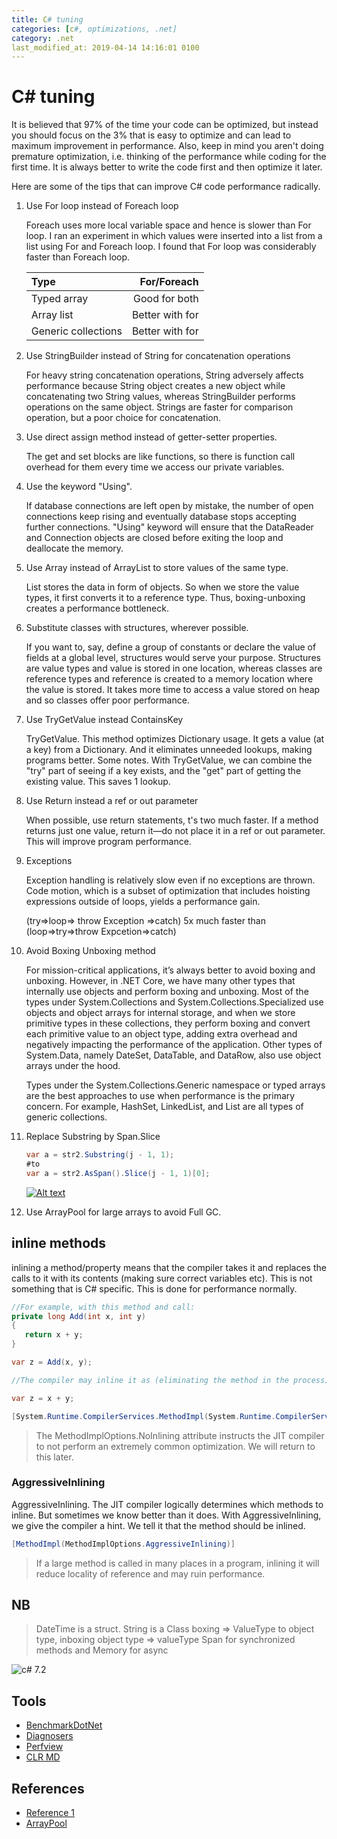 ```yaml
---
title: C# tuning
categories: [c#, optimizations, .net]
category: .net
last_modified_at: 2019-04-14 14:16:01 0100
---
```


# C# tuning

It is believed that 97% of the time your code can be optimized, but instead you should focus on the 3% that is easy to optimize and can lead to maximum improvement in performance. Also, keep in mind you aren't doing premature optimization, i.e. thinking of the performance while coding for the first time. It is always better to write the code first and then optimize it later.

Here are some of the tips that can improve C# code performance radically.

1. Use For loop instead of Foreach loop

   Foreach uses more local variable space and hence is slower than For loop. I ran an experiment in which values were inserted  into a list from a list using For and Foreach loop. I found that For loop was considerably faster than Foreach loop.

   |Type                |For/Foreach      |
   |:-------------------|----------------:|
   |Typed array         |Good for both    |
   |Array list          |Better with for  |
   |Generic collections |Better with for  |

2. Use StringBuilder instead of String for concatenation operations

   For heavy string concatenation operations, String adversely affects performance because String object creates a new object while concatenating two String values, whereas StringBuilder performs operations on the same object. Strings are faster for comparison operation, but a poor choice for concatenation.

3. Use direct assign method instead of getter-setter properties.

   The get and set blocks are like functions, so there is function call overhead for them every time we access our private variables.

4. Use the keyword "Using".

   If database connections are left open by mistake, the number of open connections keep rising and eventually database stops accepting further connections. "Using" keyword will ensure that the DataReader and Connection objects are closed before exiting the loop and deallocate the memory.

5. Use Array instead of ArrayList to store values of the same type.

   List stores the data in form of objects. So when we store the value types, it first converts it to a reference type. Thus, boxing-unboxing creates a performance bottleneck.

6. Substitute classes with structures, wherever possible.

   If you want to, say, define a group of constants or declare the value of fields at a global level, structures would serve your purpose. Structures are value types and value is stored in one location, whereas classes are reference types and reference is created to a memory location where the value is stored. It takes more time to access a value stored on heap and so classes offer poor performance.

7. Use TryGetValue instead ContainsKey

   TryGetValue. This method optimizes Dictionary usage. It gets a value (at a key) from a Dictionary. And it eliminates unneeded lookups, making programs better.
   Some notes. With TryGetValue, we can combine the "try" part of seeing if a key exists, and the "get" part of getting the existing value. This saves 1 lookup.

8. Use Return instead a ref or out parameter

   When possible, use return statements, t's two much faster. If a method returns just one value, return it—do not place it in a ref or out parameter. This will improve program performance.

9. Exceptions

   Exception handling is relatively slow even if no exceptions are thrown. Code motion, which is a subset of optimization that includes hoisting expressions outside of loops, yields a performance gain.

   (try=>loop=> throw Exception =>catch) 5x much faster than (loop=>try=>throw Expcetion=>catch)

10. Avoid Boxing Unboxing method

    For mission-critical applications, it’s always better to avoid boxing and unboxing. However, in .NET Core, we have many other types that internally use objects and perform boxing and unboxing. Most of the types under System.Collections and System.Collections.Specialized use objects and object arrays for internal storage, and when we store primitive types in these collections, they perform boxing and convert each primitive value to an object type, adding extra overhead and negatively impacting the performance of the application. Other types of System.Data, namely DateSet, DataTable, and DataRow, also use object arrays under the hood.

    Types under the System.Collections.Generic namespace or typed arrays are the best approaches to use when performance is the primary concern. For example, HashSet, LinkedList, and List are all types of generic collections.

11. Replace Substring by Span.Slice

    ```csharp
    var a = str2.Substring(j - 1, 1);
    #to
    var a = str2.AsSpan().Slice(j - 1, 1)[0];
    ```

    [![Alt text](https://img.youtube.com/vi/VID/0.jpg)](https://channel9.msdn.com/Events/Connect/2017/T125)

12. Use ArrayPool<T> for large arrays to avoid Full GC.

## inline methods

inlining a method/property means that the compiler takes it and replaces the calls to it with its contents (making sure correct variables etc). This is not something that is C# specific.
This is done for performance normally.

```csharp
//For example, with this method and call:
private long Add(int x, int y)
{
   return x + y;
}

var z = Add(x, y);

//The compiler may inline it as (eliminating the method in the process):

var z = x + y;
```

```csharp
[System.Runtime.CompilerServices.MethodImpl(System.Runtime.CompilerServices.MethodImplOptions.NoInlining)]
```

>The MethodImplOptions.NoInlining attribute instructs the JIT compiler to not perform an extremely common optimization. We will return to this later.

### AggressiveInlining

AggressiveInlining. The JIT compiler logically determines which methods to inline. But sometimes we know better than it does. With AggressiveInlining, we give the compiler a hint. We tell it that the method should be inlined.

```csharp
[MethodImpl(MethodImplOptions.AggressiveInlining)]
```

>If a large method is called in many places in a program, inlining it will reduce locality of reference and may ruin performance.

## NB

> DateTime is a struct.
> String is a Class
> boxing => ValueType to object type, inboxing object type => valueType
> Span<T> for synchronized methods and Memory<T> for async

![c# 7.2](https://i.imgur.com/yXN3PE1.png "c#7.2 optimizations")

## Tools

* [BenchmarkDotNet](https://github.com/dotnet/BenchmarkDotNet)
* [Diagnosers](https://benchmarkdotnet.org/articles/configs/diagnosers.html)
* [Perfview](https://github.com/Microsoft/perfview)
* [CLR MD](https://github.com/microsoft/clrmd)

## References

* [Reference 1](https://stackify.com/net-application-optimization/)
* [ArrayPool<T>](https://adamsitnik.com/Array-Pool/)
